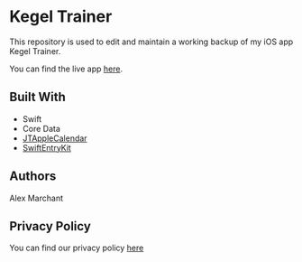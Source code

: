 # Kegel Trainer

This repository is used to edit and maintain a working backup of my iOS app Kegel Trainer. 

You can find the live app [here](https://itunes.apple.com/gb/app/kegal-trainer/id1451350209).

## Built With

- Swift
- Core Data
- [JTAppleCalendar](https://github.com/patchthecode/JTAppleCalendar)
- [SwiftEntryKit](https://github.com/huri000/SwiftEntryKit)

## Authors
Alex Marchant

## Privacy Policy
You can find our privacy policy [here](/PrivacyPolicy.md)
